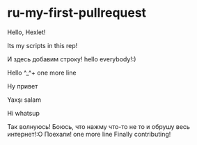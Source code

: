 # ru-my-first-pullrequest

Hello, Hexlet!

Its my scripts in this rep!

И здесь добавим строку!
hello everybody!:)

Hello ^_^+ one more line

Ну привет

Yaxşı salam

Hi whatsup

Так волнуюсь! Боюсь, что нажму что-то не то и обрушу весь интернет!:О
Поехали!
one more line
Finally contributing!